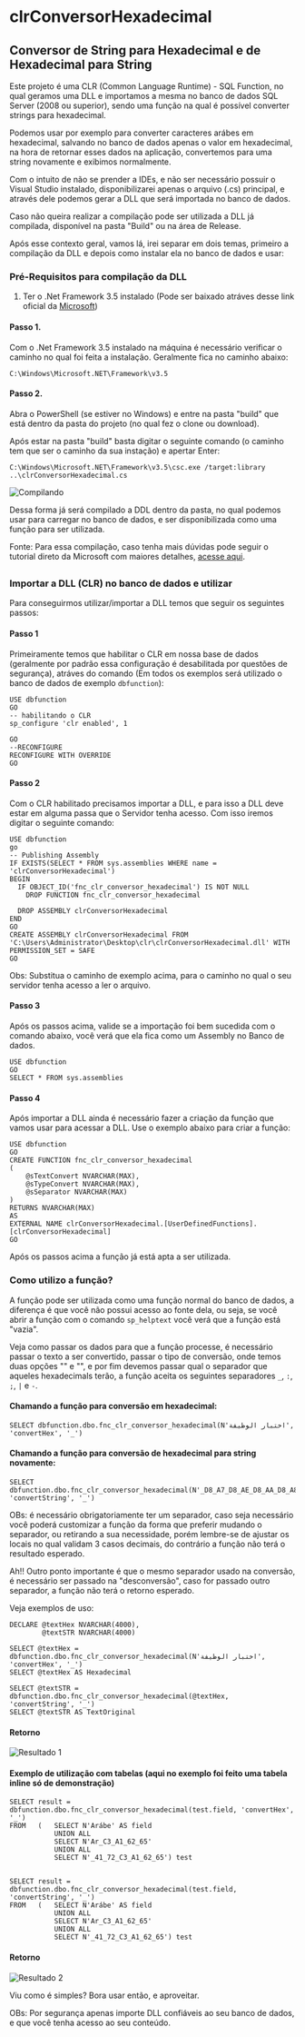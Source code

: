 # clrConversorHexadecimal

## Conversor de String para Hexadecimal e de Hexadecimal para String

Este projeto é uma CLR (Common Language Runtime) - SQL Function, no qual geramos uma DLL e importamos a mesma no banco de dados SQL Server (2008 ou superior), sendo uma função na qual é possível converter strings para hexadecimal. 

Podemos usar por exemplo para converter caracteres arábes em hexadecimal, salvando no banco de dados apenas o valor em hexadecimal, na hora de retornar esses dados na aplicação, convertemos para uma string novamente e exibimos normalmente. 

Com o intuito de não se prender a IDEs, e não ser necessário possuir o Visual Studio instalado, disponibilizarei apenas o arquivo (.cs) principal, e através dele podemos gerar a DLL que será importada no banco de dados. 

Caso não queira realizar a compilação pode ser utilizada a DLL já compilada, disponível na pasta "Build" ou na área de Release. 

Após esse contexto geral, vamos lá, irei separar em dois temas, primeiro a compilação da DLL e depois como instalar ela no banco de dados e usar: 

### Pré-Requisitos para compilação da DLL

1. Ter o .Net Framework 3.5 instalado (Pode ser baixado atráves desse link oficial da [Microsoft](https://www.microsoft.com/pt-br/download/details.aspx?id=21))

#### Passo 1. 

Com o .Net Framework 3.5 instalado na máquina é necessário verificar o caminho no qual foi feita a instalação. Geralmente fica no caminho abaixo:

`C:\Windows\Microsoft.NET\Framework\v3.5`

#### Passo 2. 

Abra o PowerShell (se estiver no Windows) e entre na pasta "build" que está dentro da pasta do projeto (no qual fez o clone ou download).

Após estar na pasta "build" basta digitar o seguinte comando (o caminho tem que ser o caminho da sua instação) e apertar Enter: 

`C:\Windows\Microsoft.NET\Framework\v3.5\csc.exe /target:library ..\clrConversorHexadecimal.cs`

![Compilando](screenshots/compilation.png)

Dessa forma já será compilado a DDL dentro da pasta, no qual podemos usar para carregar no banco de dados, e ser disponibilizada como uma função para ser utilizada. 

Fonte: Para essa compilação, caso tenha mais dúvidas pode seguir o tutorial direto da Microsoft com maiores detalhes, [acesse aqui](https://docs.microsoft.com/pt-br/sql/relational-databases/clr-integration/database-objects/getting-started-with-clr-integration?view=sql-server-ver15). 

##

### Importar a DLL (CLR) no banco de dados e utilizar

Para conseguirmos utilizar/importar a DLL temos que seguir os seguintes passos:

#### Passo 1

Primeiramente temos que habilitar o CLR em nossa base de dados (geralmente por padrão essa configuração é desabilitada por questões de segurança), atráves do comando (Em todos os exemplos será utilizado o banco de dados de exemplo `dbfunction`):

```
USE dbfunction
GO
-- habilitando o CLR
sp_configure 'clr enabled', 1

GO
--RECONFIGURE
RECONFIGURE WITH OVERRIDE
GO
```

#### Passo 2

Com o CLR habilitado precisamos importar a DLL, e para isso a DLL deve estar em alguma passa que o Servidor tenha acesso. Com isso iremos digitar o seguinte comando:

```
USE dbfunction
go
-- Publishing Assembly
IF EXISTS(SELECT * FROM sys.assemblies WHERE name = 'clrConversorHexadecimal')
BEGIN
  IF OBJECT_ID('fnc_clr_conversor_hexadecimal') IS NOT NULL
    DROP FUNCTION fnc_clr_conversor_hexadecimal

  DROP ASSEMBLY clrConversorHexadecimal
END
GO
CREATE ASSEMBLY clrConversorHexadecimal FROM 'C:\Users\Administrator\Desktop\clr\clrConversorHexadecimal.dll' WITH PERMISSION_SET = SAFE
GO
```

Obs: Substitua o caminho de exemplo acima, para o caminho no qual o seu servidor tenha acesso a ler o arquivo. 


#### Passo 3

Após os passos acima, valide se a importação foi bem sucedida com o comando abaixo, você verá que ela fica como um Assembly no Banco de dados. 

```
USE dbfunction
GO
SELECT * FROM sys.assemblies
```

#### Passo 4 

Após importar a DLL ainda é necessário fazer a criação da função que vamos usar para acessar a DLL. Use o exemplo abaixo para criar a função:

```
USE dbfunction
GO
CREATE FUNCTION fnc_clr_conversor_hexadecimal
(
    @sTextConvert NVARCHAR(MAX),
    @sTypeConvert NVARCHAR(MAX),
    @sSeparator NVARCHAR(MAX)
)
RETURNS NVARCHAR(MAX)
AS
EXTERNAL NAME clrConversorHexadecimal.[UserDefinedFunctions].[clrConversorHexadecimal]
GO
```

Após os passos acima a função já está apta a ser utilizada. 


### Como utilizo a função? 

A função pode ser utilizada como uma função normal do banco de dados, a diferença é que você não possui acesso ao fonte dela, ou seja, se você abrir a função com o comando `sp_helptext` você verá que a função está "vazia". 

Veja como passar os dados para que a função processe, é necessário passar o texto a ser convertido, passar o tipo de conversão, onde temos duas opções "" e "", e por fim devemos passar qual o separador que aqueles hexadecimals terão, a função aceita os seguintes separadores `_`, `:`, `;`, `|` e `-`. 

#### Chamando a função para conversão em hexadecimal:

```
SELECT dbfunction.dbo.fnc_clr_conversor_hexadecimal(N'اختبار الوظيفة', 'convertHex', '_')
```

#### Chamando a função para conversão de hexadecimal para string novamente:

```
SELECT dbfunction.dbo.fnc_clr_conversor_hexadecimal(N'_D8_A7_D8_AE_D8_AA_D8_A8_D8_A7_D8_B1_20_D8_A7_D9_84_D9_88_D8_B8_D9_8A_D9_81_D8_A9', 'convertString', '_')
```

OBs: é necessário obrigatoriamente ter um separador, caso seja necessário você poderá customizar a função da forma que preferir mudando o separador, ou retirando a sua necessidade, porém lembre-se de ajustar os locais no qual validam 3 casos decimais, do contrário a função não terá o resultado esperado.

Ah!! Outro ponto importante é que o mesmo separador usado na conversão, é necessário ser passado na "desconversão", caso for passado outro separador, a função não terá o retorno esperado.

Veja exemplos de uso:

```
DECLARE @textHex NVARCHAR(4000), 
		@textSTR NVARCHAR(4000)

SELECT @textHex = dbfunction.dbo.fnc_clr_conversor_hexadecimal(N'اختبار الوظيفة', 'convertHex', '_')
SELECT @textHex AS Hexadecimal

SELECT @textSTR = dbfunction.dbo.fnc_clr_conversor_hexadecimal(@textHex, 'convertString', '_')
SELECT @textSTR AS TextOriginal
```

#### Retorno

![Resultado 1](screenshots/testResult.png)

#### Exemplo de utilização com tabelas (aqui no exemplo foi feito uma tabela inline só de demonstração)

```
SELECT result = dbfunction.dbo.fnc_clr_conversor_hexadecimal(test.field, 'convertHex', '_')
FROM   (   SELECT N'Arábe' AS field
           UNION ALL
           SELECT N'Ar_C3_A1_62_65'
           UNION ALL
           SELECT N'_41_72_C3_A1_62_65') test


SELECT result = dbfunction.dbo.fnc_clr_conversor_hexadecimal(test.field, 'convertString', '_')
FROM   (   SELECT N'Arábe' AS field
           UNION ALL
           SELECT N'Ar_C3_A1_62_65'
           UNION ALL
           SELECT N'_41_72_C3_A1_62_65') test
```

#### Retorno

![Resultado 2](screenshots/testResultTwo.png)

Viu como é simples? Bora usar então, e aproveitar. 


OBs: Por segurança apenas importe DLL confiáveis ao seu banco de dados, e que você tenha acesso ao seu conteúdo.








